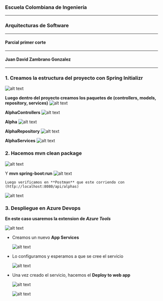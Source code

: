 ### Escuela Colombiana de Ingeniería
----
### Arquitecturas de Software

----
#### Parcial primer corte
----

#### Juan David Zambrano Gonzalez


----
### **1. Creamos la estructura del proyecto con Spring Initializr**
![alt text](/alpha/src/main/resources/images/image-3.png)

**Luego dentro del proyecto creamos los paquetes de (controllers, models, repository, services)**
![alt text](/alpha/src/main/resources/images/image-4.png)

**AlphaControllers**
![alt text](/alpha/src/main/resources/images/image-5.png)

**Alpha**
![alt text](/alpha/src/main/resources/images/image-6.png)

**AlphaRepository**
![alt text](/alpha/src/main/resources/images/image-7.png)

**AlphaServices**
![alt text](/alpha/src/main/resources/images/image-8.png)

### 2. Hacemos **mvn clean package**
![alt text](/alpha/src/main/resources/images/image-1.png)

Y **mvn spring-boot:run**
    ![alt text](/alpha/src/main/resources/images/image-2.png)

    Luego verificamos en **Postman** que este corriendo con (http://localhost:8080/api/alphas)
    
![alt text](/alpha/src/main/resources/images/image.png)


### 3. Despliegue en **Azure Devops**    

**En este caso usaremos la extension de *Azure Tools***

![alt text](/alpha/src/main/resources/images/image-9.png)

- Creamos un nuevo **App Services**

    ![alt text](/alpha/src/main/resources/images/image-10.png)    

- Lo configuramos y esperamos a que se cree el servicio

    ![alt text](/alpha/src/main/resources/images/image-11.png)

- Una vez creado el servicio, hacemos el **Deploy to web app**

    ![alt text](/alpha/src/main/resources/images/image-12.png)

    ![alt text](/alpha/src/main/resources/images/image-13.png)
